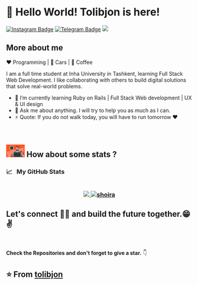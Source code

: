 
  
# 👋 Hello World!  Tolibjon is here!

[![Instagram Badge](https://img.shields.io/badge/-Instagram-e4405f?style=flat-square&logo=Instagram&logoColor=white)](https://www.instagram.com/__1nagamofff__/)
[![Telegram Badge](https://img.shields.io/badge/-Telegram-0088cc?style=flat-square&logo=Telegram&logoColor=white)](https://t.me/tolib797)
[![](https://visitor-badge.glitch.me/badge?page_id=shahriyor-sharifjonov.shahriyor-sharifjonov)]()


 ## More about me
  
:heart: Programming | :black_heart: Cars | :blue_heart: Coffee
 
I am a full time student at Inha University in Tashkent, learning Full Stack Web Development. I like  collaborating with others to build digital solutions that solve real-world problems.

- 🌱 I’m currently learning Ruby on Rails | Full Stack Web development | UX & UI design
- 💬 Ask me about anything. I will try to help you as much as I can.
- ⚡ Quote: If you do not walk today, you will have to run tomorrow :heart:

<br/>

## <img src="https://raw.githubusercontent.com/shahriyor-sharifjonov/shahriyor-sharifjonov/master/coding-2.gif" width="50"> How about some stats ?

<h3>
  <summary>
    📈  &nbsp; My GitHub Stats
  </summary> 
  
  <br>

  <p align="center">
   <a href="https://github.com/shoirata">
    <img height="180em" src="https://github-readme-stats-eight-theta.vercel.app/api?username=shoirata&show_icons=true&theme=midnight-white&count_private=true"/>
    <img height="180em" src="https://github-readme-stats.vercel.app/api/top-langs/?username=shoirata&show_icons=true&theme=midnight-white&layout=compact" alt="shoira" />
  </a>
</p>
</h3>

<h2> Let's connect 👨‍💻 and build the future together.😁✌   </h2> 

</br>


**Check the Repositories and don't forget to give a star.** 👇

:star: From [tolibjon](https://github.com/tolibjoninagamov)
-------




